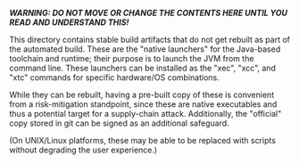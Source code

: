 ***WARNING: DO NOT MOVE OR CHANGE THE CONTENTS HERE UNTIL YOU READ AND
UNDERSTAND THIS!***

This directory contains stable build artifacts that do not get rebuilt
as part of the automated build. These are the "native launchers" for
the Java-based toolchain and runtime; their purpose is to launch the
JVM from the command line. These launchers can be installed as the
"xec", "xcc", and "xtc" commands for specific hardware/OS combinations.

While they can be rebuilt, having a pre-built copy of these is
convenient from a risk-mitigation standpoint, since these are native
executables and thus a potential target for a supply-chain attack.
Additionally, the "official" copy stored in git can be signed as an
additional safeguard.

(On UNIX/Linux platforms, these may be able to be replaced with scripts
without degrading the user experience.)
